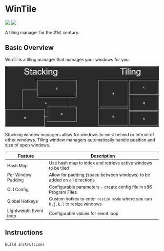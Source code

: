 # WinTile
![](https://img.shields.io/github/license/EldestHedge/WinTile?color=green&style=flat-square) ![](https://img.shields.io/github/repo-size/EldestHedge/WinTile?color=green&style=flat-square)

A tiling manager for the 21st century.

## Basic Overview
WinTil is a tiling manager that manages your windows for you.

![h](https://github.com/EldestHedge/WinTile/blob/main/images/stacking%20tiling%20diagram.png)

Stacking window managers allow for windows to exist behind or infront of other windows.
Tiling window managers automatically handle position and size of open windows.

|Feature|Description|
|-------|--------|
|Hash Map|Use hash map to index and retrieve active windows to be tiled|
|Per Window Padding|Allow for padding (space between windows) to be added on all directions|
|CLI Config|Configurable parameters - create config file in x86 Program Files|
|Global Hotkeys|Custom hotkey to enter ``resize mode`` where you can ``h,j,k,l`` to resize windows|
|Lightweight Event loop|Configurable values for event loop|


## Instructions
``build instrutcions``